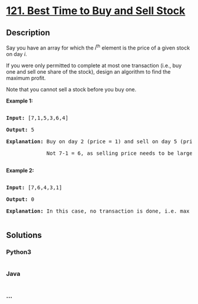 # [121. Best Time to Buy and Sell Stock](https://leetcode.com/problems/best-time-to-buy-and-sell-stock)

## Description
<p>Say you have an array for which the <em>i</em><sup>th</sup> element is the price of a given stock on day <em>i</em>.</p>



<p>If you were only permitted to complete at most one transaction (i.e., buy one and sell one share of the stock), design an algorithm to find the maximum profit.</p>



<p>Note that you cannot sell a stock before you buy one.</p>



<p><strong>Example 1:</strong></p>



<pre>

<strong>Input:</strong> [7,1,5,3,6,4]

<strong>Output:</strong> 5

<strong>Explanation:</strong> Buy on day 2 (price = 1) and sell on day 5 (price = 6), profit = 6-1 = 5.

&nbsp;            Not 7-1 = 6, as selling price needs to be larger than buying price.

</pre>



<p><strong>Example 2:</strong></p>



<pre>

<strong>Input:</strong> [7,6,4,3,1]

<strong>Output:</strong> 0

<strong>Explanation:</strong> In this case, no transaction is done, i.e. max profit = 0.

</pre>




## Solutions


<!-- tabs:start -->

### **Python3**

```python

```

### **Java**

```java

```

### **...**
```

```

<!-- tabs:end -->
